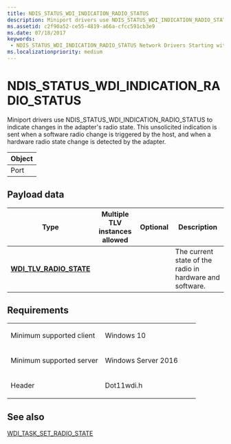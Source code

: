 ```yaml
---
title: NDIS_STATUS_WDI_INDICATION_RADIO_STATUS
description: Miniport drivers use NDIS_STATUS_WDI_INDICATION_RADIO_STATUS to indicate changes in the adapter's radio state.
ms.assetid: c2f90a52-ce55-4819-a66a-cfcc591cb3e9
ms.date: 07/18/2017
keywords:
 - NDIS_STATUS_WDI_INDICATION_RADIO_STATUS Network Drivers Starting with Windows Vista
ms.localizationpriority: medium
---
```


# NDIS\_STATUS\_WDI\_INDICATION\_RADIO\_STATUS


Miniport drivers use NDIS\_STATUS\_WDI\_INDICATION\_RADIO\_STATUS to indicate changes in the adapter's radio state. This unsolicited indication is sent when a software radio change is triggered by the host, and when a hardware radio state change is detected by the adapter.

| Object |
|--------|
| Port   |

 

## Payload data


| Type                                                                  | Multiple TLV instances allowed | Optional | Description                                              |
|-----------------------------------------------------------------------|--------------------------------|----------|----------------------------------------------------------|
| [**WDI\_TLV\_RADIO\_STATE**](./wdi-tlv-radio-state-parameters.md) |                                |          | The current state of the radio in hardware and software. |

 

Requirements
------------

<table>
<colgroup>
<col width="50%" />
<col width="50%" />
</colgroup>
<tbody>
<tr class="odd">
<td><p>Minimum supported client</p></td>
<td><p>Windows 10</p></td>
</tr>
<tr class="even">
<td><p>Minimum supported server</p></td>
<td><p>Windows Server 2016</p></td>
</tr>
<tr class="odd">
<td><p>Header</p></td>
<td>Dot11wdi.h</td>
</tr>
</tbody>
</table>

## See also


[WDI\_TASK\_SET\_RADIO\_STATE](oid-wdi-task-set-radio-state.md)

 

